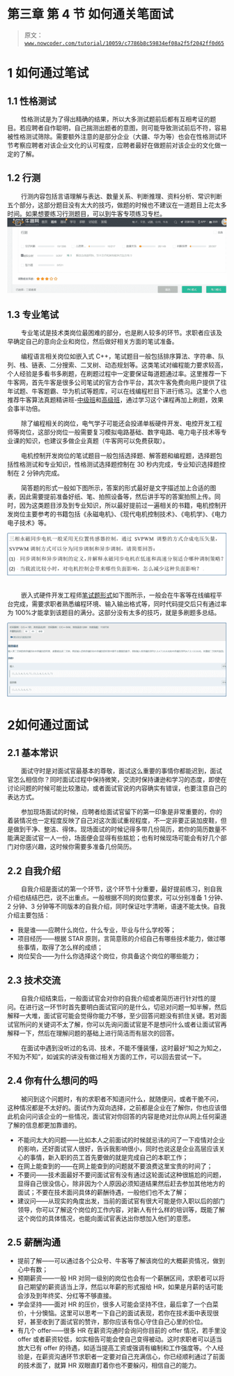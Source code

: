 # 第三章 第 4 节 如何通关笔面试

> 原文：[`www.nowcoder.com/tutorial/10059/c7786b8c59834ef08a2f5f2042ff0d65`](https://www.nowcoder.com/tutorial/10059/c7786b8c59834ef08a2f5f2042ff0d65)

# **1 如何通过笔试**

## **1.1 性格测试**

        性格测试是为了得出精确的结果，所以大多测试题前后都有互相考证的题目。若应聘者自作聪明，自己揣测出题者的意图，则可能导致测试前后不符，容易被性格测试筛除。需要额外注意的是部分企业（大疆、华为等）也会在性格测试环节考察应聘者对该企业文化的认可程度，应聘者最好在做题前对该企业的文化做一定的了解。

## 1.2 **行测**

        行测内容包括言语理解与表达、数量关系、判断推理、资料分析、常识判断五个部分，这部分题目没有太大的技巧，做题的时候也不建议在一道题目上花太多时间。如果想要练习行测题目，可以到牛客专项练习专栏。![](img/3f63704e1d3c0d695679e3831aec107f.png)

## **1.3 专业笔试**

        专业笔试是技术类岗位最困难的部分，也是刷人较多的环节。求职者应该及早确定自己的意向企业和岗位，然后做好相关方面的笔试准备。

        编程语言相关岗位如嵌入式 C++，笔试题目一般包括排序算法、字符串、队列、栈、链表、二分搜索、二叉树、动态规划等。这类笔试对编程能力要求较高，个人经验是多看书多刷题，在刷题过程中一定要保证每道题通过率。这里推荐一下牛客网，首先牛客是很多公司笔试的官方合作平台，其次牛客免费向用户提供了往年试题、牛客题霸、华为机试等题库，可以在线编程栏目下进行练习。这里个人也推荐牛客算法真题精讲班-[中级班](https://www.nowcoder.com/courses/cover/live/501)和[高级班](https://www.nowcoder.com/courses/cover/live/493)[](https://www.nowcoder.com/courses/cover/live/493)，通过学习这个课程再加上刷题，效果会事半功倍。

        除了编程相关的岗位，电气学子可能还会投递单板硬件开发、电控开发工程师等岗位，这部分岗位一般需要复习模拟电路基础、数字电路、电力电子技术等专业课的知识，也建议多做企业真题（牛客网可以免费获取）。

        电机控制开发岗位的笔试题目一般包括选择题、解答题和编程题，选择题包括性格测试和专业知识，性格测试选择题控制在 30 秒内完成，专业知识选择题控制在 2 分钟内完成。

        简答题的形式一般如下图所示，答案的形式最好是文字描述加上合适的图表，因此需要提前准备好纸、笔、拍照设备等，然后讲手写的答案拍照上传。同时，因为这类题目涉及到专业知识，所以最好提前过一遍相关的书籍，电机控制开发岗位主要参考的书籍包括《永磁电机》、《现代电机控制技术》、《电机学》、《电力电子技术》等。

![](img/94806c32e5aea5e6615ba526d9c9a3e9.png) 

        嵌入式硬件开发工程师[笔试题形式](https://www.nowcoder.com/practice/8a19cbe657394eeaac2f6ea9b0f6fcf6?tpId=188&&tqId=37364&rp=1&ru=/activity/oj&qru=/ta/job-code-high-week/question-ranking)如下图所示，一般会在牛客等在线编程平台完成，需要求职者熟悉编程环境、输入输出格式等，同时代码提交后只有通过率为 100%才能拿到该题目的满分。这部分没有太多的技巧，就是多刷题多总结。

![](img/ca2723d8ffd9ef57cdd354f51fae0309.png)  

# 2**如何通过面试**

## **2.1 基本常识**

        面试守时是对面试官最基本的尊敬，面试这么重要的事情你都能迟到，面试官怎么相信你？同时面试过程中保持微笑，交流时保持谦逊和学习的态度，即使在讨论问题的时候可能比较激动，或者面试官说的内容确实有错误，也要注意自己的表达方式。

        参加现场面试的时候，应聘者给面试官留下的第一印象是非常重要的，你的着装情况也一定程度反映了自己对这次面试重视程度，不一定非要正装加皮鞋，但是做到干净、整洁、得体。现场面试的时候记得多带几份简历，若你的简历数量不能满足面试官一人一份，场面便会显得有些尴尬；也有时候现场可能会有好几个部门对你感兴趣，这时候你需要多准备几份简历。

## 2.2 **自我介绍**

        自我介绍是面试的第一个环节，这个环节十分重要，最好提前练习，别自我介绍也结结巴巴，说不出重点。一般根据不同的岗位要求，可以分别准备 1 分钟、2 分钟、3 分钟等不同版本的自我介绍，同时保证吐字清晰，语速不能太快。自我介绍主要包括：

*   我是谁——应聘什么岗位，什么专业，毕业与什么学校等；
*   项目经历——根据 STAR 原则，言简意赅的介绍自己有哪些技术能力，做过哪些事情，取得了怎么样的成绩；
*   岗位契合——为什么你选择这个岗位，你具备这个岗位的哪些能力；

## 2.3 **技术交流**

        自我介绍结束后，一般面试官会对你的自我介绍或者简历进行针对性的提问。在进行这一环节时首先要明白面试官问的是什么，切忌对问题一知半解，然后解释一大堆，面试官可能会觉得你能力不够，至少回答问题没有抓住关键。若对面试官所问的关键词不太了解，你可以先询问面试官是不是想问什么或者让面试官再解释一下，然后在理解问题的基础上进行简洁而有层次的回答。

        在面试中遇到没听过的名词、技术，不能不懂装懂，这时最好“知之为知之，不知为不知”，如诚实的讲没有做过相关方面的工作，可以回去尝试一下。

## 2.4 **你有什么想问的吗**

        被问到这个问题时，有的求职者不知道问什么，就随便问，或者干脆不问，这种情况都是不太好的。面试作为双向选择，之前都是企业在了解你，你也应该借此机会问问该企业的一些情况，面试官对你回答的内容是绝对比你从网上任何渠道了解的信息都更加靠谱的。

*   不能问太大的问题——比如本人之前面试的时候就忌讳的问了一下疫情对企业的影响，还好面试官人很好，告诉我影响很小，同时也说这是企业高层应该关心的事情，新入职的员工首先要做的就是完成自己的本职工作；
*   在网上能查到的——在网上能查到的问题就不要浪费这里宝贵的时间了；
*   不要问——技术面最好不要问面试官有没有通过这轮面试这种很尴尬的问题，显得自己很没信心，除非因为个人原因必须知道结果然后赶去参加其他地方的面试；不要在技术面问具体的薪酬待遇，一般他们也不太了解；
*   建议问——从现实的角度出发，当前的面试官有很大可能是你入职以后的部门领导，你可以了解这个岗位的工作内容，对新人有什么样的培训等，既能了解这个岗位的具体情况，也能向面试官表达出你想加入他们的意愿。

## 2.5 **薪酬沟通**

*   提前了解——可以通过各个公众号、牛客等了解该岗位的大概薪资情况，做到心中有数；
*   预期薪资——一般 HR 对同一级别的岗位也会有一个薪酬区间，求职者可以将自己期望的薪资适当上浮，然后以年薪的形式报给 HR，如果是月薪的话可能会涉及到年终奖、分红等不够直接。
*   学会坚持——面对 HR 的压价，很多人可能会坚持不住，最后拿了一个白菜价，十分懊恼。这里可以思考一下自己的面试表现，若你在技术面中表现很好，甚至收到了面试官的赞许，那你应该有信心守住自己心里的价位。
*   有几个 offer——很多 HR 在薪资沟通时会询问你目前的 offer 情况，若手里没 offer 或者薪资较低，如实相告可能会使自己变得被动。这时求职者可以适当放大已有 offer 的待遇，如适当提高工资或强调有编制和工作强度等。个人经验是，在薪资沟通环节求职者一定要对自己充满信心，你已经顺利通过了前面的技术面了，就算 HR 双眼直盯着你也不要躲闪，相信自己的能力。
